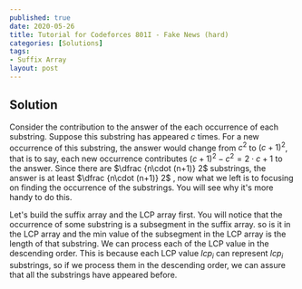 ```yaml
---
published: true
date: 2020-05-26
title: Tutorial for Codeforces 801I - Fake News (hard)
categories: [Solutions]
tags:
- Suffix Array
layout: post
---
```



## Solution

Consider the contribution to the answer of the each occurrence of each substring. Suppose this substring has appeared $c$ times. For a new occurrence of this substring, the answer would change from $c^2$ to $(c+1)^2$, that is to say, each new occurrence contributes $(c+1)^2-c^2=2\cdot c+1$ to the answer. Since there are $\dfrac {n\cdot (n+1)} 2$ substrings, the answer is at least $\dfrac {n\cdot (n+1)} 2$ , now what we left is to focusing on finding the occurrence of the substrings. You will see why it's more handy to do this.

Let's build the suffix array and the LCP array first. You will notice that the occurrence of some substring is a subsegment in the suffix array. so is it in the LCP array and the min value of the subsegment in the LCP array is the length of that substring. We can process each of the LCP value in the descending order. This is because each LCP value $lcp_i$ can represent $lcp_i$ substrings, so if we process them in the descending order, we can assure that all the substrings have appeared before.
